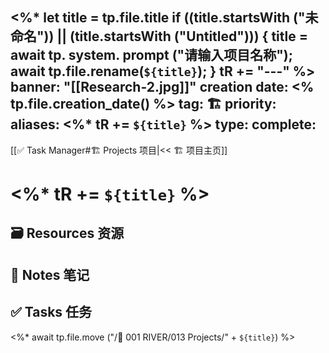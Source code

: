 <%*
  let title = tp.file.title
  if ((title.startsWith ("未命名")) || (title.startsWith ("Untitled"))) {
    title = await tp. system. prompt ("请输入项目名称");
    await tp.file.rename(`${title}`);
  } 
  tR += "---"
%>
banner: "[[Research-2.jpg]]"
creation date: <% tp.file.creation_date() %>
tag: 🏗️
priority: 
aliases: <%* tR += `${title}` %>
type: 
complete:
---
[[✅ Task Manager#🏗️ Projects 项目|<< 🏗️ 项目主页]]
# <%* tR += `${title}` %>

## 🗃️ Resources 资源


## 📒 Notes 笔记


## ✅  Tasks 任务


<%* await tp.file.move ("/🌊 001 RIVER/013 Projects/" + `${title}`) %>

